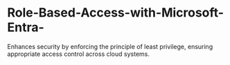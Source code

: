 # Role-Based-Access-with-Microsoft-Entra-
Enhances security by enforcing the principle of least privilege, ensuring appropriate access control across cloud systems.
